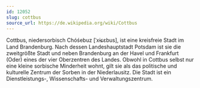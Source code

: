 ```yaml
---
id: 12052
slug: cottbus
source_url: https://de.wikipedia.org/wiki/Cottbus
---
```


Cottbus, niedersorbisch Chóśebuz [ˈxɨɕɛbus], ist eine kreisfreie Stadt im Land Brandenburg. Nach dessen Landeshauptstadt Potsdam ist sie die zweitgrößte Stadt und neben Brandenburg an der Havel und Frankfurt (Oder) eines der vier Oberzentren des Landes. Obwohl in Cottbus selbst nur eine kleine sorbische Minderheit wohnt, gilt sie als das politische und kulturelle Zentrum der Sorben in der Niederlausitz. Die Stadt ist ein Dienstleistungs-, Wissenschafts- und Verwaltungszentrum.
